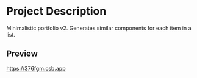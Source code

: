 # Project Description

Minimalistic portfolio v2. Generates similar components for each item in a list.

## Preview

https://376fgm.csb.app
